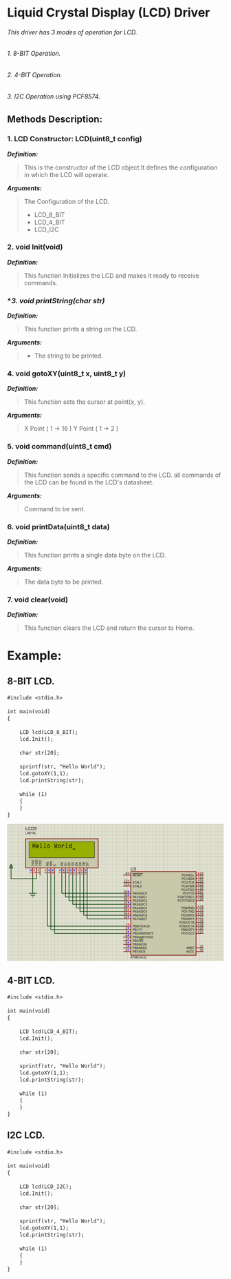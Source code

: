 # Liquid Crystal Display (LCD) Driver
###### This driver has 3 modes of operation for LCD.
###### 1. 8-BIT Operation.
###### 2. 4-BIT Operation.
###### 3. I2C Operation using PCF8574.

## Methods Description:

### **1. LCD Constructor: LCD(uint8_t config)**

***Definition:***

> This is the constructor of the LCD object.It defines the configuration in which the LCD will operate.

***Arguments:***

> The Configuration of the LCD.
> - LCD_8_BIT
> - LCD_4_BIT
> - LCD_I2C

### **2. void Init(void)**

***Definition:***

> This function Initializes the LCD and makes it ready to receive commands.

### **3. void printString(char *str)**

***Definition:***

> This function prints a string on the LCD.

***Arguments:***

> - The string to be printed.

### **4. void gotoXY(uint8_t x, uint8_t y)**

***Definition:***

> This function sets the cursor at point(x, y).

***Arguments:***

> X Point ( 1 -> 16 )
> Y Point ( 1 -> 2 )

### **5. void command(uint8_t cmd)**

***Definition:***

> This function sends a specific command to the LCD. all commands of the LCD can be found in the LCD's datasheet.

***Arguments:***

> Command to be sent.


### **6. void printData(uint8_t data)**

***Definition:***

> This function prints a single data byte on the LCD.

***Arguments:***

> The data byte to be printed.

### **7. void clear(void)**

***Definition:***

> This function clears the LCD and return the cursor to Home.


# Example:
## 8-BIT LCD.

```
#include <stdio.h>

int main(void)
{
	
	LCD lcd(LCD_8_BIT);
	lcd.Init();

	char str[20];

	sprintf(str, "Hello World");
	lcd.gotoXY(1,1);
	lcd.printString(str);

	while (1)
	{
	}
}

```
![8_BIT_LCD](8_BIT_LCD.png)

## 4-BIT LCD.

```
#include <stdio.h>

int main(void)
{
	
	LCD lcd(LCD_4_BIT);
	lcd.Init();

	char str[20];

	sprintf(str, "Hello World");
	lcd.gotoXY(1,1);
	lcd.printString(str);

	while (1)
	{
	}
}

```

## I2C LCD.

```
#include <stdio.h>

int main(void)
{
	
	LCD lcd(LCD_I2C);
	lcd.Init();

	char str[20];

	sprintf(str, "Hello World");
	lcd.gotoXY(1,1);
	lcd.printString(str);

	while (1)
	{
	}
}

```
